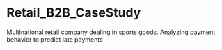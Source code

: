 # Retail_B2B_CaseStudy
Multinational retail company dealing in sports goods. Analyzing payment behavior to predict late payments
